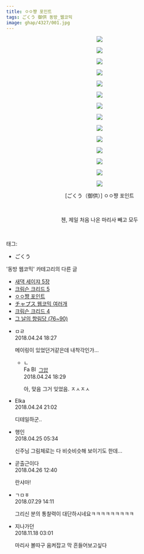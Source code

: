 ```yaml
---
title: ㅇㅇ쨩 포인트
tags: ごくう 御供 동방_웹코믹
image: ghap/4327/001.jpg
---
```

<div class="article">
<p style="text-align: center; clear: none; float: none;"><img src="{{ site.nasurl }}/ghap/4327/001.jpg"/></p>
<p style="text-align: center; clear: none; float: none;"><img src="{{ site.nasurl }}/ghap/4327/002.jpg"/></p>
<p style="text-align: center; clear: none; float: none;"><img src="{{ site.nasurl }}/ghap/4327/003.jpg"/></p>
<p style="text-align: center; clear: none; float: none;"><img src="{{ site.nasurl }}/ghap/4327/004.jpg"/></p>
<p style="text-align: center; clear: none; float: none;"><img src="{{ site.nasurl }}/ghap/4327/005.jpg"/></p>
<p style="text-align: center; clear: none; float: none;"><img src="{{ site.nasurl }}/ghap/4327/006.jpg"/></p>
<p style="text-align: center; clear: none; float: none;"><img src="{{ site.nasurl }}/ghap/4327/007.jpg"/></p>
<p style="text-align: center; clear: none; float: none;"><img src="{{ site.nasurl }}/ghap/4327/008.jpg"/></p>
<p style="text-align: center; clear: none; float: none;"><img src="{{ site.nasurl }}/ghap/4327/009.jpg"/></p>
<p style="text-align: center; clear: none; float: none;"><img src="{{ site.nasurl }}/ghap/4327/010.png"/></p>
<p style="text-align: center; clear: none; float: none;"><img src="{{ site.nasurl }}/ghap/4327/011.png"/></p>
<p style="text-align: center; clear: none; float: none;"><img src="{{ site.nasurl }}/ghap/4327/012.png"/></p>
<p style="text-align: center; clear: none; float: none;"><img src="{{ site.nasurl }}/ghap/4327/013.png"/></p>
<p style="text-align: center; clear: none; float: none;"><img src="{{ site.nasurl }}/ghap/4327/014.jpg"/></p>
<p style="text-align: center; clear: none; float: none;">[ごくう（御供）] ㅇㅇ쨩 포인트</p>
<p style="text-align: center; clear: none; float: none;"><br/></p>
<p style="text-align: center; clear: none; float: none;">첸, 제일 처음 나온 마리사 빼고 모두</p>
<p><br/></p>
</div><div class="tagTrail">
<p>태그: </p>
<ul>
<li>ごくう</li>
</ul>
</div><div class="another">
<p>'동방 웹코믹' 카테고리의 다른 글</p>
<ul>
<li><a href="/2018-05-09-ghap_4352">새댁 세이쟈 5장</a></li>
<li><a href="/2018-05-07-ghap_4351">크림슨 크리드 5</a></li>
<li><a href="/2018-04-24-ghap_4327">ㅇㅇ쨩 포인트</a></li>
<li><a href="/2018-04-24-ghap_4325">チャプス 웹코믹 여러개</a></li>
<li><a href="/2018-04-24-ghap_4323">크림슨 크리드 4</a></li>
<li><a href="/2018-04-20-ghap_4318">그 날의 향림당 (76~90)</a></li>
</ul>
</div><div class="cb_module cb_fluid">
<div class="cb_wrt cb_profile">
<div class="comment">
<ul>
<li class="cb_thumb_off" id="comment15244515">
<div class="cb_comment_area">
<div class="cb_info_area">
<div class="cb_section">
<span class="cb_nick_name">ㅁㄹ</span>
</div>
<div class="cb_section">
<span class="cb_date">2018.04.24 18:27 </span>
</div>
</div>
<div class="cb_dsc_comment">
<p class="cb_dsc">
											메이링이 있었던거같은데 내착각인가...
										</p>
</div>
<ul>
<li class="cb_thumb_off" id="comment15244516">
<span class="cb_bu_subnode">ㄴ</span>
<div class="cb_comment_area">
<div class="cb_info_area">
<div class="cb_section">
<span class="cb_nick_name"><img alt="Favicon of https://ghaptouhou.tistory.com" height="16" onerror="this.onerror=null;this.parentNode.removeChild(this)" src="https://ghaptouhou.tistory.com/favicon.ico" width="16"/> <img alt="BlogIcon" height="16" onerror="this.parentNode.removeChild(this)" src="https://ghaptouhou.tistory.com/index.gif" width="16"/> <a href="https://ghaptouhou.tistory.com" onclick="return openLinkInNewWindow(this)"> 그압</a><span class="tistoryProfileLayerTrigger" onclick='TistoryProfile.show(event, this, {"title":"\uc800\uae30 \uc774\uac70 \ub098\uc911\uc5d0 \uc218\uc815 \uac00\ub2a5\ud558\ub098\uc694","url":"https:\/\/ghap.tistory.com","nickname":"\uadf8\uc555","items":[]}); return false;'></span></span>
</div>
<div class="cb_section">
<span class="cb_date">2018.04.24 18:29 </span>
</div>
</div>
<div class="cb_dsc_comment">
<p class="cb_dsc">
																아, 맞음 그거 잊었음. ㅈㅅㅈㅅ
															</p>
</div>
</div>
</li>
</ul>
</div></li>
<li class="cb_thumb_off" id="comment15244572">
<div class="cb_comment_area">
<div class="cb_info_area">
<div class="cb_section">
<span class="cb_nick_name">Elka</span>
</div>
<div class="cb_section">
<span class="cb_date">2018.04.24 21:02 </span>
</div>
</div>
<div class="cb_dsc_comment">
<p class="cb_dsc">
											디테일하군..
										</p>
</div>
</div></li>
<li class="cb_thumb_off" id="comment15244757">
<div class="cb_comment_area">
<div class="cb_info_area">
<div class="cb_section">
<span class="cb_nick_name">행인</span>
</div>
<div class="cb_section">
<span class="cb_date">2018.04.25 05:34 </span>
</div>
</div>
<div class="cb_dsc_comment">
<p class="cb_dsc">
											신주님 그림체로는 다 비슷비슷해 보이기도 한데...
										</p>
</div>
</div></li>
<li class="cb_thumb_off" id="comment15245477">
<div class="cb_comment_area">
<div class="cb_info_area">
<div class="cb_section">
<span class="cb_nick_name">곧출근이다</span>
</div>
<div class="cb_section">
<span class="cb_date">2018.04.26 12:40 </span>
</div>
</div>
<div class="cb_dsc_comment">
<p class="cb_dsc">
											란샤마!
										</p>
</div>
</div></li>
<li class="cb_thumb_off" id="comment15296256">
<div class="cb_comment_area">
<div class="cb_info_area">
<div class="cb_section">
<span class="cb_nick_name">ㄱㅁㅎ</span>
</div>
<div class="cb_section">
<span class="cb_date">2018.07.29 14:11 </span>
</div>
</div>
<div class="cb_dsc_comment">
<p class="cb_dsc">
											그리신 분의 통찰력이 대단하시네요ㅋㅋㅋㅋㅋㅋㅋㅋㅋ
										</p>
</div>
</div></li>
<li class="cb_thumb_off" id="comment15374561">
<div class="cb_comment_area">
<div class="cb_info_area">
<div class="cb_section">
<span class="cb_nick_name">지나가던</span>
</div>
<div class="cb_section">
<span class="cb_date">2018.11.18 03:01 </span>
</div>
</div>
<div class="cb_dsc_comment">
<p class="cb_dsc">
											마리사 볼따구 움켜잡고 막 흔들어보고싶다
										</p>
</div>
</div></li>
</ul>
</div>
</div><!-- commentList close -->
</div>